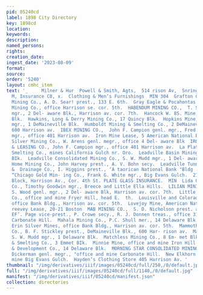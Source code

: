 ```yaml
---
pid: 05240cd
label: 1898 City Directory
key: 1898cd
location: 
keywords: 
description: 
named_persons: 
rights: 
creation_date: 
ingest_date: '2023-08-09'
format: 
source: 
order: '5240'
layout: cmhc_item
text: '_     Milner & Hur  Powell & Smith, Agts,  514 rison Av,  Snringfield F, &
  M, Insurance C0, x.  Clothing & Men’s Furnishings  MIN 304  Grafton Consolidated
  Mining Co., A. D. Sear! prest., 133 E. 6th.  Gray Eagle & Pocahontas Con- solidated
  Mining Co., office Harrison se. cor. 5th.  HABENDUM MINING CO.,  T. S. Wood genl.
  mgr., 2 Del- aware Blk., Harrison av. cor. 7th.  Hancock W. 8S. Mine, 1 De- Maineville
  Blk.  Hawkins, Long & Derry Mining Co., 17 Quincy Blk.  Hopkins Mine, N. Rollins
  mgr., 1 DeMaineville Blk.  Humboldt Mining & Smelting Co., 2 DeMaineville Blk.,
  600 Harrison av.  IBEX MINING CO.,  John F. Campion genl. mgr., Fred G. Bulkley
  mgr., office 401 Harrison av.  Iron Mine Lease, 5 American National Bank Bldg.  Iron
  Silver Mining Co., W. Arens genl. megr., office 4 Del- aware Blk  IROQUOIS MINING
  & LEASING CO., John F. Campion mgr., office 401 Harrison av.  La Plata Mining &
  Smelting Co., mines California Gulch nr. Oro.  Leadville Basin Mining Co., 8 Emmet
  BIk.  Leadville Consolidated Mining Co., S. W. Mudd mgr., 1 Del- aware Bik.  Leadville
  Home Mining Co., John Harvey prest., A. V. Bohn secy.  Leadville Tunneling; Mining
  &  Drainage Co., I. Higgins prest., ‘A taorican National Bank "Bldg  Leadville &
  “Chicago Gold Min- ing Co., Frank G. White mgr., Big Evans Gulch.  21-22 Boston
  Block, Harrison Av., Cor. 4th St. PLATE GLASS INSURANCE.  MIN  Lida Gold Mining
  Co., Timothy Goodwin mgr., Breece and Little Ella Hills.  LILIAN MINING CO.,  T.
  S. Wood genl. mgr., 2 Del- aware Blk, Harrison av. cor. 7th.  Little Chief Mining
  Co., office and mine Fryer Hill, head E.  th.  Louisville and Colorado No. 2 Mines,
  office Bank Bldg., Harrison av. cor. 5th.  Lovejoy Mine, American Nat. Bank Bldg.  Mes
  reevey Lease, 20-21 Boston  MAB MINING CO.,  S. D. Nicholson prest. and mgr., W.
  EF’. Page vice-prest., P. Crowe secy., R. J. Donnen treas., office 310 E. 7th, mine
  Carbonate Hill.  Mahala Mining Co., P.C. Shull mer., 14 Delaware Blk.  Maid ‘of
  Erin Silver Mines, office Bank Bldg., Harrison av. cor. 5th.  Mammoth Mining & Milling
  Co., B. F. Stickley prest., DeMaineville Blk., 600 Har- rison av.  Marian Lease,
  S. W. Mudd mgr., 1 Delaware Blk.  Matchless Mining Co., 8 Em- met Blk.  Mikado Mining
  & Smelting Co., 3 Emmet BIk.  Minnie Mine, office and mine Iron Hill.  Moline Mining
  & Development Co., 14 Delaware Blk.  MORNING STAR CONSOLIDATED MINING CO., E. D.
  Dickerman genl. megr., "office and mine Carbonate Hill.  New Elkhorn Mining Co.,
  mine Big Evans Gulch.  Hayden’s Clothing Store 405 Harrison Av. '
thumbnail: "/img/derivatives/iiif/images/05240cd/full/250,/0/default.jpg"
full: "/img/derivatives/iiif/images/05240cd/full/1140,/0/default.jpg"
manifest: "/img/derivatives/iiif/05240cd/manifest.json"
collection: directories
---
```

